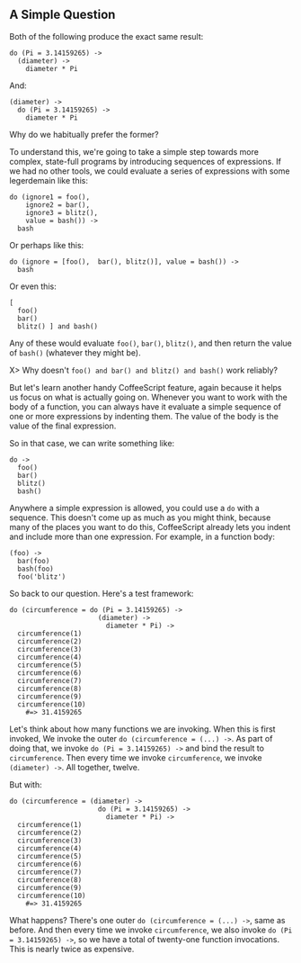 ## A Simple Question

Both of the following produce the exact same result:

    do (Pi = 3.14159265) ->
      (diameter) ->
        diameter * Pi

And:

    (diameter) ->
      do (Pi = 3.14159265) ->
        diameter * Pi

Why do we habitually prefer the former?

To understand this, we're going to take a simple step towards more complex, state-full programs by introducing sequences of expressions. If we had no other tools, we could evaluate a series of expressions with some legerdemain like this:

    do (ignore1 = foo(),
        ignore2 = bar(),
        ignore3 = blitz(),
        value = bash()) ->
      bash

Or perhaps like this:

    do (ignore = [foo(),  bar(), blitz()], value = bash()) ->
      bash

Or even this:

    [
      foo()
      bar()
      blitz() ] and bash()

Any of these would evaluate `foo()`, `bar()`, `blitz()`, and then return the value of `bash()` (whatever they might be).

X> Why doesn't `foo() and bar() and blitz() and bash()` work reliably?

But let's learn another handy CoffeeScript feature, again because it helps us focus on what is actually going on. Whenever you want to work with the body of a function, you can always have it evaluate a simple sequence of one or more expressions by indenting them. The value of the body is the value of the final expression.

So in that case, we can write something like:

    do ->
      foo()
      bar()
      blitz()
      bash()

Anywhere a simple expression is allowed, you could use a `do` with a sequence. This doesn't come up as much as you might think, because many of the places you want to do this, CoffeeScript already lets you indent and include more than one expression. For example, in a function body:

    (foo) ->
      bar(foo)
      bash(foo)
      foo('blitz')

So back to our question. Here's a test framework:

    do (circumference = do (Pi = 3.14159265) ->
                          (diameter) ->
                            diameter * Pi) ->
      circumference(1)
      circumference(2)
      circumference(3)
      circumference(4)
      circumference(5)
      circumference(6)
      circumference(7)
      circumference(8)
      circumference(9)
      circumference(10)
        #=> 31.4159265

Let's think about how many functions we are invoking. When this is first invoked, We invoke the outer `do (circumference = (...) ->`. As part of doing that, we invoke `do (Pi = 3.14159265) ->` and bind the result to `circumference`. Then every time we invoke `circumference`, we invoke `(diameter) ->`. All together, twelve.

But with:

    do (circumference = (diameter) ->
                          do (Pi = 3.14159265) ->
                            diameter * Pi) ->
      circumference(1)
      circumference(2)
      circumference(3)
      circumference(4)
      circumference(5)
      circumference(6)
      circumference(7)
      circumference(8)
      circumference(9)
      circumference(10)
        #=> 31.4159265

What happens? There's one outer `do (circumference = (...) ->`, same as before. And then every time we invoke `circumference`, we also invoke `do (Pi = 3.14159265) ->`, so we have a total of twenty-one function invocations. This is nearly twice as expensive.